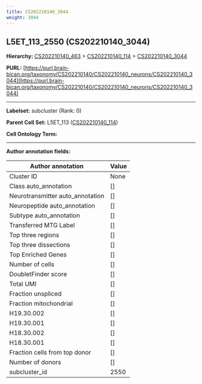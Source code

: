 ```yaml
---
title: CS202210140_3044
weight: 3044
---
```

## L5ET_113_2550 (CS202210140_3044)
<b>Hierarchy: </b>
[CS202210140_463](../CS202210140_463) >
[CS202210140_114](../CS202210140_114) >
[CS202210140_3044](../CS202210140_3044)

**PURL:** [https://purl.brain-bican.org/taxonomy/CS202210140/CS202210140_neurons/CS202210140_3044](https://purl.brain-bican.org/taxonomy/CS202210140/CS202210140_neurons/CS202210140_3044)

---


**Labelset:** subcluster (Rank: 0)

**Parent Cell Set:** L5ET_113 ([CS202210140_114](../CS202210140_114))



**Cell Ontology Term:** 

[MARKER GENES.]: #


---

[TRANSFERRED ANNOTATIONS.]: #


[AUTHOR ANNOTATION FIELDS.]: #


**Author annotation fields:**

| Author annotation | Value |
|-------------------|-------|
|Cluster ID|None|
|Class auto_annotation|[]|
|Neurotransmitter auto_annotation|[]|
|Neuropeptide auto_annotation|[]|
|Subtype auto_annotation|[]|
|Transferred MTG Label|[]|
|Top three regions|[]|
|Top three dissections|[]|
|Top Enriched Genes|[]|
|Number of cells|[]|
|DoubletFinder score|[]|
|Total UMI|[]|
|Fraction unspliced|[]|
|Fraction mitochondrial|[]|
|H19.30.002|[]|
|H19.30.001|[]|
|H18.30.002|[]|
|H18.30.001|[]|
|Fraction cells from top donor|[]|
|Number of donors|[]|
|subcluster_id|2550|
